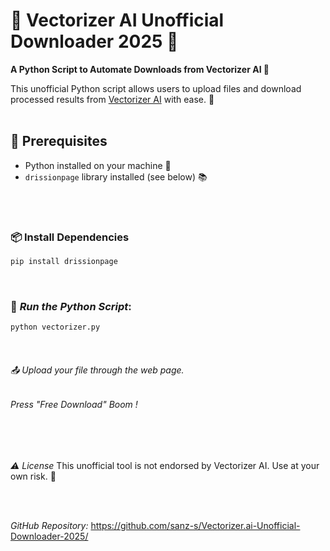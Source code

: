# 🎨 Vectorizer AI Unofficial Downloader 2025 🌟

**A Python Script to Automate Downloads from Vectorizer AI 🚀**

This unofficial Python script allows users to upload files and download processed results from [Vectorizer AI](https://vectorizer.ai/) with ease. 🤩
<br>
<br>
## 🚨 Prerequisites
* Python installed on your machine 🐍
* `drissionpage` library installed (see below) 📚
<br>
<br>

### 📦 Install Dependencies 

```bash
pip install drissionpage
```
<br>

### 🚀 *Run the Python Script*: 
```bash 
python vectorizer.py
```
<br>

###### 📤 Upload your file through the web page.
###### Press "Free Download" Boom !

<br>
<br>

*⚠️ License*
This unofficial tool is not endorsed by Vectorizer AI. Use at your own risk. 🤝

<br>
<br>

*GitHub Repository:* https://github.com/sanz-s/Vectorizer.ai-Unofficial-Downloader-2025/
